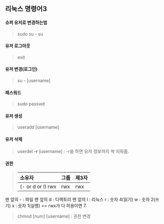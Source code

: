 ## 리눅스 명령어3

#### 슈퍼 유저로 변경하는법
> sudo su -
> su

#### 유저 로그아웃
>exit

#### 유저 변경(로그인)
> su - [username]

#### 패스워드 
> sudo passwd

#### 유저 생성
>useradd [username]

#### 유저 삭제
>userdel <b>-r</b> [username] : -r을 하면 유저 정보까지 싹 지워줌.

#### 권한

>|소유자|그룹|제3자|
>|:----|:----|:----|
> |(- or d or l) rwx|rwx|rwx|

맨 앞의 - : 파일
맨 앞의 d : 디렉토리
맨 앞의 l : 리눅스 
r : 숫자 4(읽기)
w : 숫자 2(쓰기)
x : 숫자 1(실행)
== rwx가 다 허용이면 7.

>chmod [num] [username] : 권한 변경